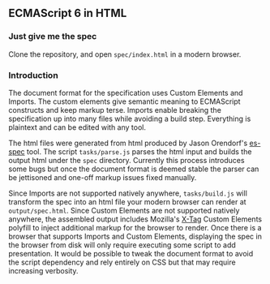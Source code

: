 ## ECMAScript 6 in HTML

### Just give me the spec

Clone the repository, and open `spec/index.html` in a modern browser.

### Introduction
The document format for the specification uses Custom Elements and
Imports.  The custom elements give semantic meaning to ECMAScript
constructs and keep markup terse. Imports enable breaking the
specification up into many files while avoiding a build step. Everything
is plaintext and can be edited with any tool.

The html files were generated from html produced by Jason Orendorf's
[es-spec](https://github.com/jorendorff/es-spec-html) tool.  The script
`tasks/parse.js` parses the html input and builds the output html under
the `spec` directory. Currently this process introduces some bugs but once
the document format is deemed stable the parser can be jettisoned and
one-off markup issues fixed manually.

Since Imports are not supported natively anywhere, `tasks/build.js` will
transform the spec into an html file your modern browser can render at
`output/spec.html`. Since Custom Elements are not supported natively
anywhere, the assembled output includes Mozilla's
[X-Tag](http://www.x-tags.org/) Custom Elements polyfill to inject
additional markup for the browser to render.  Once there is a browser that
supports Imports and Custom Elements, displaying the spec in the browser
from disk will only require executing some script to add presentation. It
would be possible to tweak the document format to avoid the script
dependency and rely entirely on CSS but that may require increasing
verbosity.
